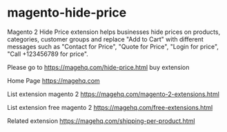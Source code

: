 # magento-hide-price
Magento 2 Hide Price extension helps businesses hide prices on products, categories, customer groups and replace "Add to Cart" with different messages such as "Contact for Price", "Quote for Price", "Login for price", "Call +123456789 for price".

Please go to https://magehq.com/hide-price.html buy extension

Home Page https://magehq.com

List extension magento 2 https://magehq.com/magento-2-extensions.html

List extension free magento 2 https://magehq.com/free-extensions.html

Related extension https://magehq.com/shipping-per-product.html

